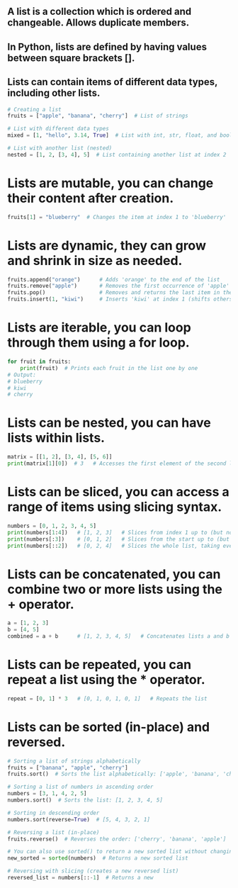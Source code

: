 ## A list is a collection which is ordered and changeable. Allows duplicate members.
## In Python, lists are defined by having values between square brackets [].
## Lists can contain items of different data types, including other lists.

```python
# Creating a list
fruits = ["apple", "banana", "cherry"]  # List of strings

# List with different data types
mixed = [1, "hello", 3.14, True]  # List with int, str, float, and bool

# List with another list (nested)
nested = [1, 2, [3, 4], 5]  # List containing another list at index 2
```

# Lists are mutable, you can change their content after creation.
```python
fruits[1] = "blueberry"  # Changes the item at index 1 to 'blueberry'
```

# Lists are dynamic, they can grow and shrink in size as needed.
```python
fruits.append("orange")      # Adds 'orange' to the end of the list
fruits.remove("apple")       # Removes the first occurrence of 'apple' from the list
fruits.pop()                 # Removes and returns the last item in the list
fruits.insert(1, "kiwi")     # Inserts 'kiwi' at index 1 (shifts others right)
```

# Lists are iterable, you can loop through them using a for loop.
```python
for fruit in fruits:
    print(fruit)  # Prints each fruit in the list one by one
# Output:
# blueberry
# kiwi
# cherry
```

# Lists can be nested, you can have lists within lists.
```python
matrix = [[1, 2], [3, 4], [5, 6]]
print(matrix[1][0])  # 3   # Accesses the first element of the second list (index 1) in matrix
```

# Lists can be sliced, you can access a range of items using slicing syntax.
```python
numbers = [0, 1, 2, 3, 4, 5]
print(numbers[1:4])   # [1, 2, 3]   # Slices from index 1 up to (but not including) index 4
print(numbers[:3])    # [0, 1, 2]   # Slices from the start up to (but not including) index 3
print(numbers[::2])   # [0, 2, 4]   # Slices the whole list, taking every 2nd element (step=2)
```

# Lists can be concatenated, you can combine two or more lists using the + operator.
```python
a = [1, 2, 3]
b = [4, 5]
combined = a + b      # [1, 2, 3, 4, 5]   # Concatenates lists a and b
```

# Lists can be repeated, you can repeat a list using the * operator.
```python
repeat = [0, 1] * 3   # [0, 1, 0, 1, 0, 1]   # Repeats the list
```

# Lists can be sorted (in-place) and reversed.

```python
# Sorting a list of strings alphabetically
fruits = ["banana", "apple", "cherry"]
fruits.sort()  # Sorts the list alphabetically: ['apple', 'banana', 'cherry']

# Sorting a list of numbers in ascending order
numbers = [3, 1, 4, 2, 5]
numbers.sort()  # Sorts the list: [1, 2, 3, 4, 5]

# Sorting in descending order
numbers.sort(reverse=True)  # [5, 4, 3, 2, 1]

# Reversing a list (in-place)
fruits.reverse()  # Reverses the order: ['cherry', 'banana', 'apple']

# You can also use sorted() to return a new sorted list without changing the original
new_sorted = sorted(numbers)  # Returns a new sorted list

# Reversing with slicing (creates a new reversed list)
reversed_list = numbers[::-1]  # Returns a new
```


